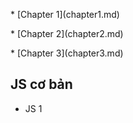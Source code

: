 \* \[Chapter 1\]\(chapter1.md\)

\* \[Chapter 2\]\(chapter2.md\)

\* \[Chapter 3\]\(chapter3.md\)

## JS cơ bản

* JS 1



